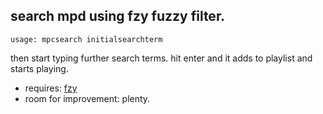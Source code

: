 


## search mpd using fzy fuzzy filter.

```
usage: mpcsearch initialsearchterm
```
then start typing further search terms.  hit enter and it adds to playlist and starts playing.

- requires: [fzy](https://github.com/jhawthorn/fzy)
- room for improvement: plenty.

